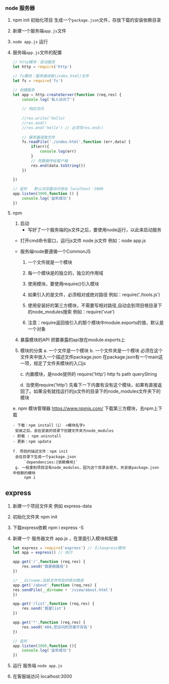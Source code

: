### node 服务器
1. npm init 初始化项目 生成一个`package.json`文件，存放下载的安装依赖目录
2. 新建一个服务端`app.js`文件
3. `node app.js` 运行
4. 服务端`app.js`文件的配置
    
    ```javascript
    // http模块：启动服务
    let http = require('http')
    
    // fs模块：服务端读取(index.html)文件
    let fs = require('fs') 
    
    // 创建服务
    let app = http.createServer(function (req,res) {
        console.log('有人访问了')
        
        // 响应访问
        
        //res.write('hello)
        //res.end()
        //res.end('hello') // 必须写res.end()
        
        // 服务器读取文件
        fs.readFile('./index.html',function (err,data) {
            if(err){
                console.log(err)
            }
            // 将数据传给客户端
            res.end(data.toString())
        })
        
    })
    
    // 监听   默认浏览器访问地址 localhost：3000
    app.listen(3000,function () {
        console.log('监听成功')
    })
    
    
    ```
5. npm
    1. 启动
	   - 写好了一个服务端的js文件之后，要使用node运行，以此来启动服务

	 - 打开cmd命令窗口，运行js文件
		node js文件 例如：node app.js

    - 服务端node要遵循一个CommonJS
	   1. 一个文件就是一个模块
	   2. 每一个模块是的独立的，独立的作用域
	   3. 使用模块，要使用require()引入模块
		4. 如果引入的是文件，必须相对或绝对路径
			例如：require('./tools.js')
		5. 使用安装好的第三方模块，不需要写相对路径,自动会到项目根目录下的node_modules搜索
			例如：require('vue')

		6. 注意：require返回值引入的那个模块中module.exports的值，默认是一个对象


	4. 暴露模块的API
		把要暴露的api放在module.exports上

	5. 模块的分类
		a. 一个文件是一个模块
		b. 一个文件夹是一个模块
			必须在这个文件夹中放入一个描述文件package.json
				在package.json有一个main这一项，规定了文件夹模块的入口js

		c. 内置模块，是node提供的
				require('http') http fs path queryString

		d. 当使用require('http') 先看下一下内置有没有这个模块，如果有直接返回了。如果没有就找运行的js文件的目录下的node_modules文件夹下的模块

     e. npm 模块管理器  https://www.npmjs.com/
	下载第三方模块，去npm上下载

	   - 下载：npm install（i） <模块名字>
		安装之后，会在安装的目录下创建文件夹为node_modules
	   - 卸载 : npm uninstall
	   - 更新：npm updata

	   f. 项目的描述文件：npm init
		会在目录下生成一个package.json 
			`dependencies:{依赖模块}`
		g. 一般拿到项目没有node_modules，因为这个目录会很大，先安装package.json 中依赖的模块
			npm i

## express

1. 新建一个项目文件夹 例如 express-data
2. 初始化文件夹 npm init
3. 下载express依赖    npm i express -S
4. 新建一个 服务器文件 app.js ，在里面引入模块和配置
    
    ```javascript
    let express = require('express') // 引入express模块
    let app = express() // 执行
    
    app.get('/',function (req,res) {
        res.send('我是根路径')
    })
    
    // __dirname:当前文件所处的绝对路径
    app.get('/about',function (req,res) {
    res.sendFile(__dirname + '/view/about.html')
    })
    
    app.get('/list',function (req,res) {
        res.send('我是list')
    })
    
    app.get('*',function (req,res) {
        res.send('404,您访问的页面不存在')
    })
    
    // 监听
    app.listen(3000,function (){
        console.log('监听成功')
    })
    ```
5. 运行 服务端  `node app.js`
6. 在客服端访问 localhost:3000 


